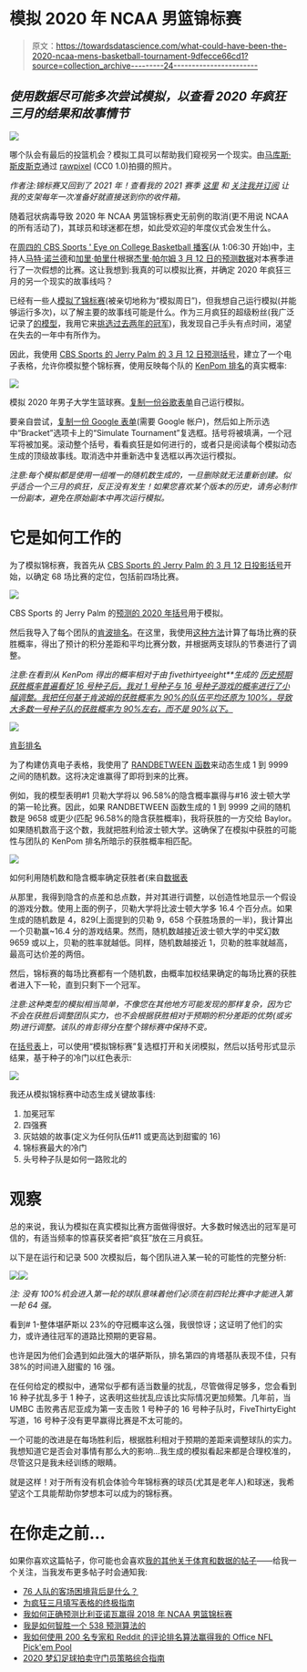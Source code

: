 # 模拟 2020 年 NCAA 男篮锦标赛

> 原文：<https://towardsdatascience.com/what-could-have-been-the-2020-ncaa-mens-basketball-tournament-9dfecce66cd1?source=collection_archive---------24----------------------->

## *使用数据尽可能多次尝试模拟，以查看 2020 年疯狂三月的结果和故事情节*

![](img/9243b4eacb7deaab21d78b25e244ecd3.png)

哪个队会有最后的投篮机会？模拟工具可以帮助我们窥视另一个现实。由[马库斯·斯皮斯克](https://www.rawpixel.com/markusspiske/showcase?sort=curated&mode=shop&page=1)通过 [rawpixel](https://www.rawpixel.com/image/593156/basketball-the-net) (CC0 1.0)拍摄的照片。

*作者注:锦标赛又回到了 2021 年！查看我的 2021 赛季* [*这里*](https://dglid.medium.com/how-to-fill-out-your-2021-march-madness-bracket-afddb7d82576) *和* [*关注我并订阅*](https://medium.com/@dglid) *让我的支架每年一次准备好就直接送到你的收件箱。*

随着冠状病毒导致 2020 年 NCAA 男篮锦标赛史无前例的取消(更不用说 NCAA 的所有活动了)，其球员和球迷都在想，如此受欢迎的年度仪式会发生什么。

在[周四的 CBS Sports ' Eye on College Basketball 播客](https://podcasts.apple.com/us/podcast/03-12-march-12-2020-will-forever-be-remembered-as-day/id268800565?i=1000468282195)(从 1:06:30 开始)中，主持人[马特·诺兰德](https://twitter.com/MattNorlander)和[加里·帕里什](https://urldefense.proofpoint.com/v2/url?u=https-3A__twitter.com_GaryParrishCBS&d=DwMFaQ&c=jGUuvAdBXp_VqQ6t0yah2g&r=XlMdKPq9jd1pXkTOyxTdRm_ryXDFlZhFidQHc5lntWR4ll85P6a7uYFYCNb9boJl&m=exEJkQ75mn9aiW9MnFn8OwhmvUnwRhm09ifFBycEwno&s=UdV4VdzBNboJynvKDACyeh4IIR2NJVYI7mIsnMuRMcI&e=)根据[杰里·帕尔姆 3 月 12 日的预测数据](https://www.cbssports.com/college-basketball/bracketology/)对本赛季进行了一次假想的比赛。这让我想到:我真的可以模拟比赛，并确定 2020 年疯狂三月的另一个现实的故事线吗？

已经有一些人[模拟了锦标赛](https://www.cbssports.com/college-basketball/news/simulation-sunday-march-madness-would-have-had-more-than-one-shining-moment-sportsline-simulation-shows/)(被亲切地称为“模拟周日”)，但我想自己运行模拟(并能够运行多次)，以了解主要的故事线可能是什么。作为三月疯狂的超级粉丝(我广泛记录了[的模型](https://medium.com/s/story/the-ultimate-guide-to-filling-out-your-bracket-for-march-madness-9e7d76f16449)，我用它来[挑选过去两年的冠军](https://medium.com/@dglid/how-to-fill-out-your-2019-march-madness-bracket-9b854c567249))，我发现自己手头有点时间，渴望在失去的一年中有所作为。

因此，我使用 [CBS Sports 的 Jerry Palm 的 3 月 12 日预测括号](https://www.cbssports.com/college-basketball/bracketology/)，建立了一个电子表格，允许你模拟整个锦标赛，使用反映每个队的 [KenPom 排名](https://kenpom.com/)的真实概率:

![](img/510764510699ba9f0eb1f996c9beff32.png)

模拟 2020 年男子大学生篮球赛。[复制一份谷歌表单](https://docs.google.com/spreadsheets/d/1hALIV1Zpi_q--pd1F1s9ycoYZ0gwWAlmcZk33PO1amU/copy)自己运行模拟。

要亲自尝试，[复制一份 Google 表单](https://docs.google.com/spreadsheets/d/1hALIV1Zpi_q--pd1F1s9ycoYZ0gwWAlmcZk33PO1amU/copy)(需要 Google 帐户)，然后如上所示选中“Bracket”选项卡上的“Simulate Tournament”复选框。括号将被填满，一个冠军将被加冕。滚动整个括号，看看疯狂是如何进行的，或者只是阅读每个模拟动态生成的顶级故事线。取消选中并重新选中复选框以再次运行模拟。

*注意:每个模拟都是使用一组唯一的随机数生成的，一旦删除就无法重新创建。似乎适合一个三月的疯狂，反正没有发生！如果您喜欢某个版本的历史，请务必制作一份副本，避免在原始副本中再次运行模拟。*

# 它是如何工作的

为了模拟锦标赛，我首先从 [CBS Sports 的 Jerry Palm 的 3 月 12 日投影括号](https://www.cbssports.com/college-basketball/bracketology/)开始，以确定 68 场比赛的定位，包括前四场比赛。

![](img/cd1294239560fbebc84b03ae9bd2f30b.png)

CBS Sports 的 Jerry Palm 的[预测的 2020 年括号](https://www.cbssports.com/college-basketball/bracketology/)用于模拟。

然后我导入了每个团队的[肯波排名](https://kenpom.com/)。在这里，我使用[这种方法](https://www.reddit.com/r/CollegeBasketball/comments/5xir8t/calculating_win_probability_and_margin_of_victory/)计算了每场比赛的获胜概率，得出了预计的积分差距和平均比赛分数，并根据两支球队的节奏进行了调整。

*注意:在看到从 KenPom 得出的概率相对于由 fivethirtyeeight**生成的* [*历史预期获胜概率普遍看好 16 号种子后，我对 1 号种子与 16 号种子游戏的概率进行了小幅调整。我把任何基于肯波姆的获胜概率为 90%的队伍平均还原为 100%，导致大多数一号种子队的获胜概率为 90%左右，而不是 90%以下。*](https://projects.fivethirtyeight.com/2019-march-madness-predictions/)

![](img/d1815d82f407e35d1b5b896811366f8a.png)

[肯彭排名](https://kenpom.com/)

为了构建仿真电子表格，我使用了 [RANDBETWEEN 函数](https://support.office.com/en-us/article/randbetween-function-4cc7f0d1-87dc-4eb7-987f-a469ab381685)来动态生成 1 到 9999 之间的随机数。这将决定谁赢得了即将到来的比赛。

例如，我的模型表明#1 贝勒大学将以 96.58%的隐含概率赢得与#16 波士顿大学的第一轮比赛。因此，如果 RANDBETWEEN 函数生成的 1 到 9999 之间的随机数是 9658 或更少(匹配 96.58%的隐含获胜概率)，我将获胜的一方交给 Baylor。如果随机数高于这个数，我就把胜利给波士顿大学。这确保了在模拟中获胜的可能性与团队的 KenPom 排名所暗示的获胜概率相匹配。

![](img/1698ec73fb28f972e4b9737a20e52fcb.png)

如何利用随机数和隐含概率确定获胜者(来自[数据表](https://docs.google.com/spreadsheets/d/1hALIV1Zpi_q--pd1F1s9ycoYZ0gwWAlmcZk33PO1amU/edit#gid=0)

从那里，我得到隐含的点差和总点数，并对其进行调整，以创造性地显示一个假设的游戏分数。使用上面的例子，贝勒大学将比波士顿大学多 16.4 个百分点。如果生成的随机数是 4，829(上面提到的贝勒 9，658 个获胜场景的一半)，我计算出一个贝勒赢~16.4 分的游戏结果。然而，随机数越接近波士顿大学的中奖幻数 9659 或以上，贝勒的胜率就越低。同样，随机数越接近 1，贝勒的胜率就越高，最高可达价差的两倍。

然后，锦标赛的每场比赛都有一个随机数，由概率加权结果确定的每场比赛的获胜者进入下一轮，直到只剩下一个冠军。

*注意:这种类型的模拟相当简单，不像您在其他地方可能发现的那样复杂，因为它不会在获胜后调整团队实力，也不会根据获胜相对于预期的积分差距的优势(或劣势)进行调整。该队的肯彭得分在整个锦标赛中保持不变。*

在[括号表](https://docs.google.com/spreadsheets/d/1hALIV1Zpi_q--pd1F1s9ycoYZ0gwWAlmcZk33PO1amU/edit#gid=1446983957)上，可以使用“模拟锦标赛”复选框打开和关闭模拟，然后以括号形式显示结果，基于种子的冷门以红色表示:

![](img/9042d95b06d7dd84a618556824bf21a8.png)

我还从模拟锦标赛中动态生成关键故事线:

1.  加冕冠军
2.  四强赛
3.  灰姑娘的故事(定义为任何队伍#11 或更高达到甜蜜的 16)
4.  锦标赛最大的冷门
5.  头号种子队是如何一路败北的

# 观察

总的来说，我认为模拟在真实模拟比赛方面做得很好。大多数时候选出的冠军是可信的，有适当频率的惊喜获奖者把“疯狂”放在三月疯狂。

以下是在运行和记录 500 次模拟后，每个团队进入某一轮的可能性的完整分析:

![](img/b5fff53ec6cbf6a3411315eba2e2a9b3.png)![](img/12814458e4ed52083013cea333dc9ec5.png)

*注:* *没有 100%机会进入第一轮的球队意味着他们必须在前四轮比赛中才能进入第一轮 64 强。*

看到# 1-整体堪萨斯以 23%的夺冠概率这么强，我很惊讶；这证明了他们的实力，或许通往冠军的道路比预期的更容易。

也许是因为他们会遇到如此强大的堪萨斯队，排名第四的肯塔基队表现不佳，只有 38%的时间进入甜蜜的 16 强。

在任何给定的模拟中，通常似乎都有适当数量的扰乱，尽管做得足够多，您会看到 16 种子扰乱多于 1 种子，这表明这些扰乱应该比实际情况更加频繁。几年前，当 UMBC 击败弗吉尼亚成为第一支击败 1 号种子的 16 号种子队时，FiveThirtyEight 写道，16 号种子没有更早赢得比赛是不太可能的。

一个可能的改进是在每场胜利后，根据胜利相对于预期的差距来调整球队的实力。我想知道它是否会对事情有那么大的影响…我生成的模拟看起来都是合理校准的，尽管这只是我未经训练的眼睛。

就是这样！对于所有没有机会体验今年锦标赛的球员(尤其是老年人)和球迷，我希望这个工具能帮助你梦想本可以成为的锦标赛。

# 在你走之前…

如果你喜欢这篇帖子，你可能也会喜欢[我的其他关于体育和数据的帖子](https://medium.com/@dglid)——给我一个关注，当我发布更多帖子时会通知我:

*   [76 人队的客场困境背后是什么？](/whats-behind-the-76ers-road-woes-939a3d9a78c2)
*   [为疯狂三月填写表格的终极指南](https://medium.com/s/story/the-ultimate-guide-to-filling-out-your-bracket-for-march-madness-9e7d76f16449)
*   [我如何正确预测比利亚诺瓦赢得 2018 年 NCAA 男篮锦标赛](https://medium.com/@dglid/how-i-correctly-picked-villanova-to-win-the-2018-ncaa-mens-basketball-tournament-3764e9442ee2)
*   [我是如何智胜一个 538 预测算法的](https://medium.com/s/story/how-i-outsmarted-fivethirtyeights-nfl-forecasting-algorithm-592a301fa318)
*   [我如何使用 200 名专家和 Reddit 的评论排名算法赢得我的 Office NFL Pick'em Pool](https://medium.com/@dglid/how-i-used-200-experts-and-reddits-comment-ranking-algorithm-to-win-my-office-nfl-pick-em-pool-cbca64abe31d)
*   [2020 梦幻足球拍卖守门员策略综合指南](https://medium.com/swlh/the-comprehensive-guide-to-keeper-strategy-for-2020-fantasy-football-auctions-394c99d61be3)
